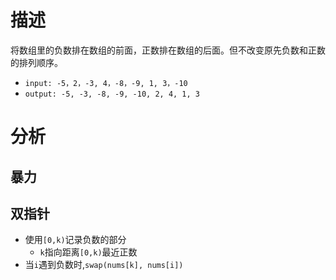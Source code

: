 # 描述

将数组里的负数排在数组的前面，正数排在数组的后面。但不改变原先负数和正数的排列顺序。
- `input: -5，2，-3, 4，-8，-9, 1, 3，-10`
- `output: -5, -3, -8, -9, -10, 2, 4, 1, 3`

# 分析

## 暴力

## 双指针

- 使用`[0,k)`记录负数的部分
  - `k`指向距离`[0,k)`最近正数
- 当`i`遇到负数时,`swap(nums[k], nums[i])`